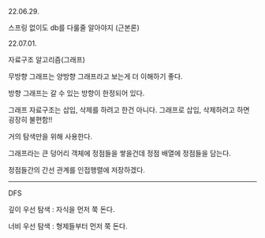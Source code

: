 22.06.29.

스프링 없이도 db를 다룰줄 알아야지 (근본론)


22.07.01.

자료구조 알고리즘(그래프)

무방향 그래프는 양방향 그래프라고 보는게 더 이해하기 좋다.

방향 그래프는 갈 수 있는 방향이 한정되어 있다.


그래프 자료구조는 삽입, 삭제를 하려고 한건 아니다.
그래프로 삽입, 삭제하려고 하면 굉장히 불편함!!

거의 탐색만을 위해 사용한다.




그래프라는 큰 덩어리 객체에 정점들을 쌓을건데
정점 배열에 정점들을 담는다.

정점들간의 간선 관계를 인접행렬에 저장하겠다.


--------------------------------

DFS


깊이 우선 탐색
 : 자식을 먼저 쭉 돈다.

너비 우선 탐색 
 : 형제들부터 먼저 쭉 돈다.


